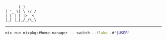 
```
 _ __ (_)_  __
| '_ \| \ \/ /
| | | | |>  < 
|_| |_|_/_/\_\
```

---


```bash
nix run nixpkgs#home-manager -- switch --flake .#"$USER"
```
